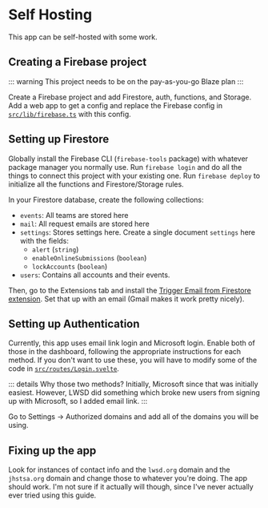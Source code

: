# Self Hosting

This app can be self-hosted with some work.

## Creating a Firebase project

::: warning
This project needs to be on the pay-as-you-go Blaze plan
:::

Create a Firebase project and add Firestore, auth, functions, and Storage. Add a web app to get a config and replace the Firebase config in [`src/lib/firebase.ts`](https://github.com/HarryAllen1/tsa-grouping-thing/blob/main/src/lib/firebase.ts) with this config.

## Setting up Firestore

Globally install the Firebase CLI (`firebase-tools` package) with whatever package manager you normally use. Run `firebase login` and do all the things to connect this project with your existing one. Run `firebase deploy` to initialize all the functions and Firestore/Storage rules.

In your Firestore database, create the following collections:

- `events`: All teams are stored here
- `mail`: All request emails are stored here
- `settings`: Stores settings here. Create a single document `settings` here with the fields:
  - `alert` (`string`)
  - `enableOnlineSubmissions` (`boolean`)
  - `lockAccounts` (`boolean`)
- `users`: Contains all accounts and their events.

Then, go to the Extensions tab and install the [Trigger Email from Firestore extension](https://extensions.dev/extensions/firebase/firestore-send-email). Set that up with an email (Gmail makes it work pretty nicely).

## Setting up Authentication

Currently, this app uses email link login and Microsoft login. Enable both of those in the dashboard, following the appropriate instructions for each method. If you don't want to use these, you will have to modify some of the code in [`src/routes/Login.svelte`](https://github.com/HarryAllen1/tsa-grouping-thing/blob/main/src/routes/Login.svelte).

::: details Why those two methods?
Initially, Microsoft since that was initially easiest. However, LWSD did something which broke new users from signing up with Microsoft, so I added email link.
:::

Go to Settings -> Authorized domains and add all of the domains you will be using.

## Fixing up the app

Look for instances of contact info and the `lwsd.org` domain and the `jhstsa.org` domain and change those to whatever you're doing. The app should work. I'm not sure if it actually will though, since I've never actually ever tried using this guide.
